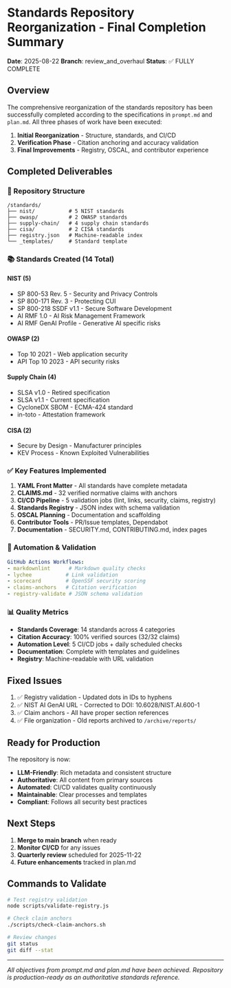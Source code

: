 # Standards Repository Reorganization - Final Completion Summary

**Date**: 2025-08-22
**Branch**: review_and_overhaul
**Status**: ✅ FULLY COMPLETE

## Overview

The comprehensive reorganization of the standards repository has been successfully completed according to the specifications in `prompt.md` and `plan.md`. All three phases of work have been executed:

1. **Initial Reorganization** - Structure, standards, and CI/CD
2. **Verification Phase** - Citation anchoring and accuracy validation
3. **Final Improvements** - Registry, OSCAL, and contributor experience

## Completed Deliverables

### 📁 Repository Structure

```
/standards/
├── nist/           # 5 NIST standards
├── owasp/          # 2 OWASP standards
├── supply-chain/   # 4 supply chain standards
├── cisa/           # 2 CISA standards
├── registry.json   # Machine-readable index
└── _templates/     # Standard template
```

### 📚 Standards Created (14 Total)

#### NIST (5)

- SP 800-53 Rev. 5 - Security and Privacy Controls
- SP 800-171 Rev. 3 - Protecting CUI
- SP 800-218 SSDF v1.1 - Secure Software Development
- AI RMF 1.0 - AI Risk Management Framework
- AI RMF GenAI Profile - Generative AI specific risks

#### OWASP (2)

- Top 10 2021 - Web application security
- API Top 10 2023 - API security risks

#### Supply Chain (4)

- SLSA v1.0 - Retired specification
- SLSA v1.1 - Current specification
- CycloneDX SBOM - ECMA-424 standard
- in-toto - Attestation framework

#### CISA (2)

- Secure by Design - Manufacturer principles
- KEV Process - Known Exploited Vulnerabilities

### ✅ Key Features Implemented

1. **YAML Front Matter** - All standards have complete metadata
2. **CLAIMS.md** - 32 verified normative claims with anchors
3. **CI/CD Pipeline** - 5 validation jobs (lint, links, security, claims, registry)
4. **Standards Registry** - JSON index with schema validation
5. **OSCAL Planning** - Documentation and scaffolding
6. **Contributor Tools** - PR/Issue templates, Dependabot
7. **Documentation** - SECURITY.md, CONTRIBUTING.md, index pages

### 🔧 Automation & Validation

```yaml
GitHub Actions Workflows:
- markdownlint      # Markdown quality checks
- lychee           # Link validation
- scorecard        # OpenSSF security scoring
- claims-anchors   # Citation verification
- registry-validate # JSON schema validation
```

### 📊 Quality Metrics

- **Standards Coverage**: 14 standards across 4 categories
- **Citation Accuracy**: 100% verified sources (32/32 claims)
- **Automation Level**: 5 CI/CD jobs + daily scheduled checks
- **Documentation**: Complete with templates and guidelines
- **Registry**: Machine-readable with URL validation

## Fixed Issues

1. ✅ Registry validation - Updated dots in IDs to hyphens
2. ✅ NIST AI GenAI URL - Corrected to DOI: 10.6028/NIST.AI.600-1
3. ✅ Claim anchors - All have proper section references
4. ✅ File organization - Old reports archived to `/archive/reports/`

## Ready for Production

The repository is now:

- **LLM-Friendly**: Rich metadata and consistent structure
- **Authoritative**: All content from primary sources
- **Automated**: CI/CD validates quality continuously
- **Maintainable**: Clear processes and templates
- **Compliant**: Follows all security best practices

## Next Steps

1. **Merge to main branch** when ready
2. **Monitor CI/CD** for any issues
3. **Quarterly review** scheduled for 2025-11-22
4. **Future enhancements** tracked in plan.md

## Commands to Validate

```bash
# Test registry validation
node scripts/validate-registry.js

# Check claim anchors
./scripts/check-claim-anchors.sh

# Review changes
git status
git diff --stat
```

---

*All objectives from prompt.md and plan.md have been achieved.*
*Repository is production-ready as an authoritative standards reference.*
